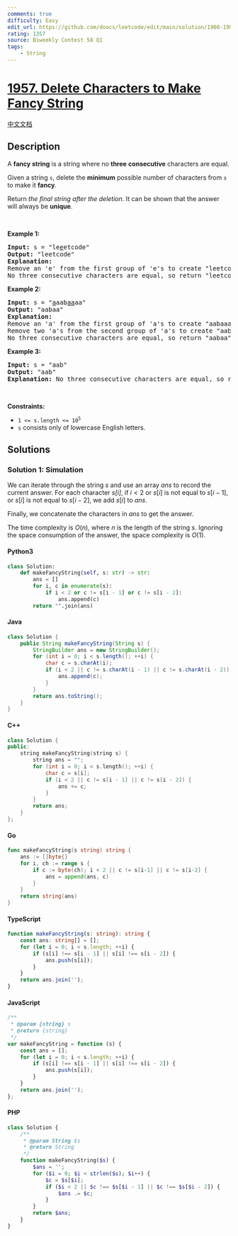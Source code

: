 ```yaml
---
comments: true
difficulty: Easy
edit_url: https://github.com/doocs/leetcode/edit/main/solution/1900-1999/1957.Delete%20Characters%20to%20Make%20Fancy%20String/README_EN.md
rating: 1357
source: Biweekly Contest 58 Q1
tags:
    - String
---
```


<!-- problem:start -->

# [1957. Delete Characters to Make Fancy String](https://leetcode.com/problems/delete-characters-to-make-fancy-string)

[中文文档](/solution/1900-1999/1957.Delete%20Characters%20to%20Make%20Fancy%20String/README.md)

## Description

<!-- description:start -->

<p>A <strong>fancy string</strong> is a string where no <strong>three</strong> <strong>consecutive</strong> characters are equal.</p>

<p>Given a string <code>s</code>, delete the <strong>minimum</strong> possible number of characters from <code>s</code> to make it <strong>fancy</strong>.</p>

<p>Return <em>the final string after the deletion</em>. It can be shown that the answer will always be <strong>unique</strong>.</p>

<p>&nbsp;</p>
<p><strong class="example">Example 1:</strong></p>

<pre>
<strong>Input:</strong> s = &quot;le<u>e</u>etcode&quot;
<strong>Output:</strong> &quot;leetcode&quot;
<strong>Explanation:</strong>
Remove an &#39;e&#39; from the first group of &#39;e&#39;s to create &quot;leetcode&quot;.
No three consecutive characters are equal, so return &quot;leetcode&quot;.
</pre>

<p><strong class="example">Example 2:</strong></p>

<pre>
<strong>Input:</strong> s = &quot;<u>a</u>aab<u>aa</u>aa&quot;
<strong>Output:</strong> &quot;aabaa&quot;
<strong>Explanation:</strong>
Remove an &#39;a&#39; from the first group of &#39;a&#39;s to create &quot;aabaaaa&quot;.
Remove two &#39;a&#39;s from the second group of &#39;a&#39;s to create &quot;aabaa&quot;.
No three consecutive characters are equal, so return &quot;aabaa&quot;.
</pre>

<p><strong class="example">Example 3:</strong></p>

<pre>
<strong>Input:</strong> s = &quot;aab&quot;
<strong>Output:</strong> &quot;aab&quot;
<strong>Explanation:</strong> No three consecutive characters are equal, so return &quot;aab&quot;.
</pre>

<p>&nbsp;</p>
<p><strong>Constraints:</strong></p>

<ul>
	<li><code>1 &lt;= s.length &lt;= 10<sup>5</sup></code></li>
	<li><code>s</code> consists only of lowercase English letters.</li>
</ul>

<!-- description:end -->

## Solutions

<!-- solution:start -->

### Solution 1: Simulation

We can iterate through the string $s$ and use an array $\textit{ans}$ to record the current answer. For each character $\textit{s[i]}$, if $i < 2$ or $s[i]$ is not equal to $s[i - 1]$, or $s[i]$ is not equal to $s[i - 2]$, we add $s[i]$ to $\textit{ans}$.

Finally, we concatenate the characters in $\textit{ans}$ to get the answer.

The time complexity is $O(n)$, where $n$ is the length of the string $s$. Ignoring the space consumption of the answer, the space complexity is $O(1)$.

<!-- tabs:start -->

#### Python3

```python
class Solution:
    def makeFancyString(self, s: str) -> str:
        ans = []
        for i, c in enumerate(s):
            if i < 2 or c != s[i - 1] or c != s[i - 2]:
                ans.append(c)
        return "".join(ans)
```

#### Java

```java
class Solution {
    public String makeFancyString(String s) {
        StringBuilder ans = new StringBuilder();
        for (int i = 0; i < s.length(); ++i) {
            char c = s.charAt(i);
            if (i < 2 || c != s.charAt(i - 1) || c != s.charAt(i - 2)) {
                ans.append(c);
            }
        }
        return ans.toString();
    }
}
```

#### C++

```cpp
class Solution {
public:
    string makeFancyString(string s) {
        string ans = "";
        for (int i = 0; i < s.length(); ++i) {
            char c = s[i];
            if (i < 2 || c != s[i - 1] || c != s[i - 2]) {
                ans += c;
            }
        }
        return ans;
    }
};
```

#### Go

```go
func makeFancyString(s string) string {
	ans := []byte{}
	for i, ch := range s {
		if c := byte(ch); i < 2 || c != s[i-1] || c != s[i-2] {
			ans = append(ans, c)
		}
	}
	return string(ans)
}
```

#### TypeScript

```ts
function makeFancyString(s: string): string {
    const ans: string[] = [];
    for (let i = 0; i < s.length; ++i) {
        if (s[i] !== s[i - 1] || s[i] !== s[i - 2]) {
            ans.push(s[i]);
        }
    }
    return ans.join('');
}
```

#### JavaScript

```js
/**
 * @param {string} s
 * @return {string}
 */
var makeFancyString = function (s) {
    const ans = [];
    for (let i = 0; i < s.length; ++i) {
        if (s[i] !== s[i - 1] || s[i] !== s[i - 2]) {
            ans.push(s[i]);
        }
    }
    return ans.join('');
};
```

#### PHP

```php
class Solution {
    /**
     * @param String $s
     * @return String
     */
    function makeFancyString($s) {
        $ans = '';
        for ($i = 0; $i < strlen($s); $i++) {
            $c = $s[$i];
            if ($i < 2 || $c !== $s[$i - 1] || $c !== $s[$i - 2]) {
                $ans .= $c;
            }
        }
        return $ans;
    }
}
```

<!-- tabs:end -->

<!-- solution:end -->

<!-- problem:end -->
